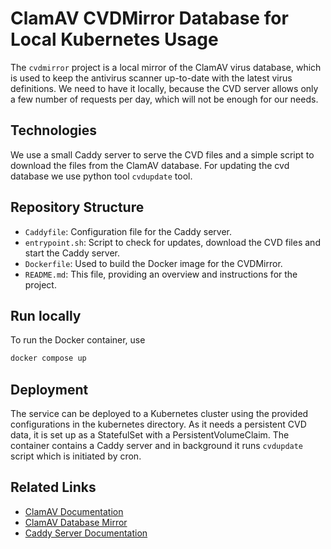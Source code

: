# ClamAV CVDMirror Database for Local Kubernetes Usage

The `cvdmirror` project is a local mirror of the ClamAV virus database, which is used to keep the antivirus scanner up-to-date with the latest virus definitions. We need to have it locally, because the CVD server allows only a few number of requests per day, which will not be enough for our needs.

## Technologies

We use a small Caddy server to serve the CVD files and a simple script to download the files from the ClamAV database. For updating the cvd database we use python tool `cvdupdate` tool.

## Repository Structure

- `Caddyfile`: Configuration file for the Caddy server.
- `entrypoint.sh`: Script to check for updates, download the CVD files and start the Caddy server.
- `Dockerfile`: Used to build the Docker image for the CVDMirror.
- `README.md`: This file, providing an overview and instructions for the project.

## Run locally

To run the Docker container, use

```bash
docker compose up
```

## Deployment

The service can be deployed to a Kubernetes cluster using the provided configurations in the kubernetes directory. As it needs a persistent CVD data, it is set up as a StatefulSet with a PersistentVolumeClaim. The container contains a Caddy server and in background it runs `cvdupdate` script which is initiated by cron.

## Related Links

- [ClamAV Documentation](https://www.clamav.net/documents)
- [ClamAV Database Mirror](https://database.clamav.net/)
- [Caddy Server Documentation](https://caddyserver.com/docs/)
